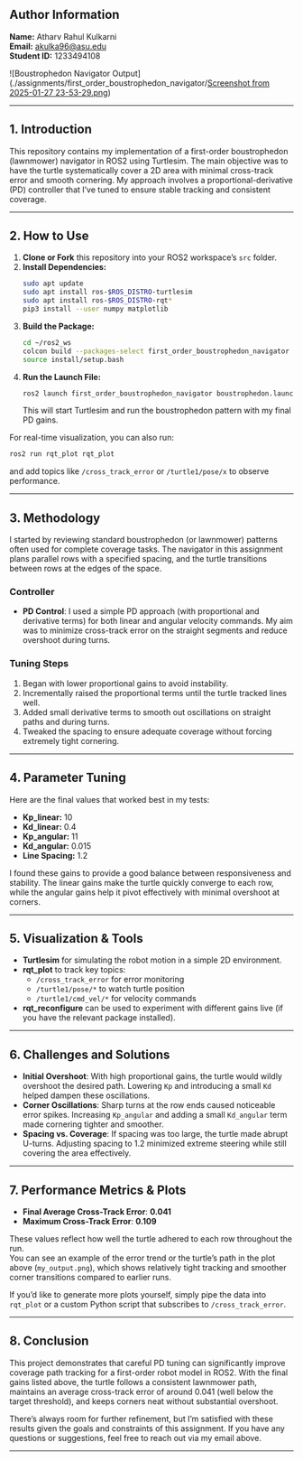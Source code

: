 ## Author Information
**Name:** Atharv Rahul Kulkarni  
**Email:** akulka96@asu.edu  
**Student ID:** 1233494108  

![Boustrophedon Navigator Output](./assignments/first_order_boustrophedon_navigator/[Screenshot from 2025-01-27 23-53-29.png](https://github.com/akulka96/RAS-SES-598-Space-Robotics-and-AI/blob/e8a77011e3d609eb1c48c7b8137782ad0b135f50/assignments/first_order_boustrophedon_navigator/Screenshot%20from%202025-01-27%2023-53-29.png))

---

## 1. Introduction
This repository contains my implementation of a first-order boustrophedon (lawnmower) navigator in ROS2 using Turtlesim. The main objective was to have the turtle systematically cover a 2D area with minimal cross-track error and smooth cornering. My approach involves a proportional-derivative (PD) controller that I’ve tuned to ensure stable tracking and consistent coverage.

---

## 2. How to Use
1. **Clone or Fork** this repository into your ROS2 workspace’s `src` folder.
2. **Install Dependencies:**
   ```bash
   sudo apt update
   sudo apt install ros-$ROS_DISTRO-turtlesim
   sudo apt install ros-$ROS_DISTRO-rqt*
   pip3 install --user numpy matplotlib
   ```
3. **Build the Package:**
   ```bash
   cd ~/ros2_ws
   colcon build --packages-select first_order_boustrophedon_navigator
   source install/setup.bash
   ```
4. **Run the Launch File:**
   ```bash
   ros2 launch first_order_boustrophedon_navigator boustrophedon.launch.py
   ```
   This will start Turtlesim and run the boustrophedon pattern with my final PD gains.

For real-time visualization, you can also run:
```bash
ros2 run rqt_plot rqt_plot
```
and add topics like `/cross_track_error` or `/turtle1/pose/x` to observe performance.

---

## 3. Methodology
I started by reviewing standard boustrophedon (or lawnmower) patterns often used for complete coverage tasks. The navigator in this assignment plans parallel rows with a specified spacing, and the turtle transitions between rows at the edges of the space.

### Controller
- **PD Control**: I used a simple PD approach (with proportional and derivative terms) for both linear and angular velocity commands. My aim was to minimize cross-track error on the straight segments and reduce overshoot during turns.

### Tuning Steps
1. Began with lower proportional gains to avoid instability.  
2. Incrementally raised the proportional terms until the turtle tracked lines well.  
3. Added small derivative terms to smooth out oscillations on straight paths and during turns.  
4. Tweaked the spacing to ensure adequate coverage without forcing extremely tight cornering.

---

## 4. Parameter Tuning
Here are the final values that worked best in my tests:

- **Kp_linear:** 10  
- **Kd_linear:** 0.4  
- **Kp_angular:** 11  
- **Kd_angular:** 0.015  
- **Line Spacing:** 1.2  

I found these gains to provide a good balance between responsiveness and stability. The linear gains make the turtle quickly converge to each row, while the angular gains help it pivot effectively with minimal overshoot at corners.

---

## 5. Visualization & Tools
- **Turtlesim** for simulating the robot motion in a simple 2D environment.  
- **rqt_plot** to track key topics:
  - `/cross_track_error` for error monitoring
  - `/turtle1/pose/*` to watch turtle position
  - `/turtle1/cmd_vel/*` for velocity commands  
- **rqt_reconfigure** can be used to experiment with different gains live (if you have the relevant package installed).

---

## 6. Challenges and Solutions
- **Initial Overshoot**: With high proportional gains, the turtle would wildly overshoot the desired path. Lowering `Kp` and introducing a small `Kd` helped dampen these oscillations.
- **Corner Oscillations**: Sharp turns at the row ends caused noticeable error spikes. Increasing `Kp_angular` and adding a small `Kd_angular` term made cornering tighter and smoother.
- **Spacing vs. Coverage**: If spacing was too large, the turtle made abrupt U-turns. Adjusting spacing to 1.2 minimized extreme steering while still covering the area effectively.

---

## 7. Performance Metrics & Plots
- **Final Average Cross-Track Error**: **0.041**  
- **Maximum Cross-Track Error**: **0.109**  

These values reflect how well the turtle adhered to each row throughout the run.  
You can see an example of the error trend or the turtle’s path in the plot above (`my_output.png`), which shows relatively tight tracking and smoother corner transitions compared to earlier runs.

If you’d like to generate more plots yourself, simply pipe the data into `rqt_plot` or a custom Python script that subscribes to `/cross_track_error`.

---

## 8. Conclusion
This project demonstrates that careful PD tuning can significantly improve coverage path tracking for a first-order robot model in ROS2. With the final gains listed above, the turtle follows a consistent lawnmower path, maintains an average cross-track error of around 0.041 (well below the target threshold), and keeps corners neat without substantial overshoot.  

There’s always room for further refinement, but I’m satisfied with these results given the goals and constraints of this assignment. If you have any questions or suggestions, feel free to reach out via my email above.

---
```

